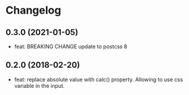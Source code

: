 # Changelog

## 0.3.0 (2021-01-05)

- feat: BREAKING CHANGE update to postcss 8

## 0.2.0 (2018-02-20)

- feat: replace absolute value with calc() property. Allowing to use css variable in the input.
